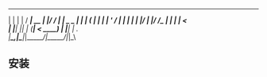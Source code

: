   _                _     _____ _____  _  __
 | |              | |   / ____|  __ \| |/ /
 | |    _   _  ___| | _| (___ | |  | | ' /
 | |   | | | |/ __| |/ /\___ \| |  | |  <  
 | |___| |_| | (__|   < ____) | |__| | . \
 |______\__,_|\___|_|\_\_____/|_____/|_|\_\


## 安装

